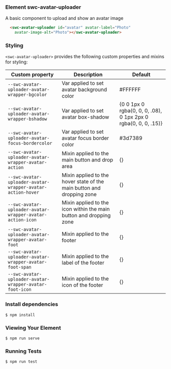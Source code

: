 ### Element swc-avatar-uploader

A basic component to upload and show an avatar image

```html
  <swc-avatar-uploader id="avatar" avatar-label="Photo"
    avatar-image-alt="Photo"></swc-avatar-uploader>
```

### Styling

`<swc-avatar-uploader>` provides the following custom properties and mixins for styling:

Custom property | Description | Default
----------------|-------------|----------
`--swc-avatar-uploader-avatar-wrapper-bgcolor` | Var applied to set avatar background color | #FFFFFF
`--swc-avatar-uploader-avatar-wrapper-bshadow` | Var applied to set avatar box-shadow | {0 0 1px 0 rgba(0, 0, 0, .08), 0 1px 2px 0 rgba(0, 0, 0, .15)}
`--swc-avatar-uploader-avatar-focus-bordercolor` | Var applied to set avatar focus border color | #3d7389 
`--swc-avatar-uploader-avatar-wrapper-avatar-action` | Mixin applied to the main button and drop area | {}
`--swc-avatar-uploader-avatar-wrapper-avatar-action-hover` | Mixin applied to the hover state of the main button and dropping zone | {}
`--swc-avatar-uploader-avatar-wrapper-avatar-action-icon` | Mixin applied to the icon within the main button and dropping zone | {}
`--swc-avatar-uploader-avatar-wrapper-avatar-foot` | Mixin applied to the footer | {}
`--swc-avatar-uploader-avatar-wrapper-avatar-foot-span` | Mixin applied to the label of the footer | {}
`--swc-avatar-uploader-avatar-wrapper-avatar-foot-icon` | Mixin applied to the icon of the footer | {}

### Install dependencies

```
$ npm install
```

### Viewing Your Element

```
$ npm run serve
```

### Running Tests

```
$ npm run test
```
